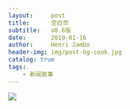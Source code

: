```yaml
---
layout:     post
title:      空白页
subtitle:   v0.6版
date:       2019-01-16
author:     Henri Jambo
header-img: img/post-bg-cook.jpg
catalog: true
tags:
    - 新闻故事
---
```


![]({{site.baseurl}}/img/logo.png)


